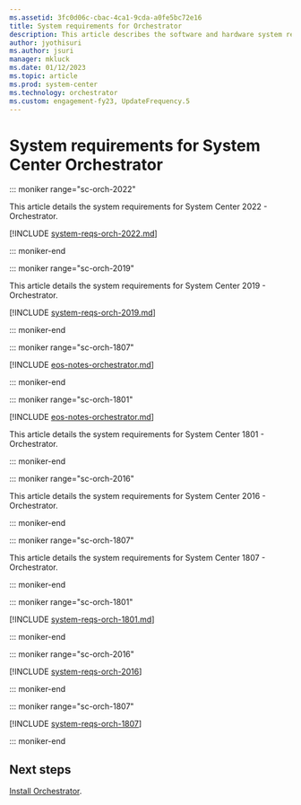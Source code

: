 ```yaml
---
ms.assetid: 3fc0d06c-cbac-4ca1-9cda-a0fe5bc72e16
title: System requirements for Orchestrator
description: This article describes the software and hardware system requirements for System Center Orchestrator.
author: jyothisuri
ms.author: jsuri
manager: mkluck
ms.date: 01/12/2023
ms.topic: article
ms.prod: system-center
ms.technology: orchestrator
ms.custom: engagement-fy23, UpdateFrequency.5
---
```


# System requirements for System Center Orchestrator

::: moniker range="sc-orch-2022"

This article details the system requirements for System Center 2022 - Orchestrator.

[!INCLUDE [system-reqs-orch-2022.md](../includes/system-reqs-orch-2022.md)]

::: moniker-end

::: moniker range="sc-orch-2019"

This article details the system requirements for System Center 2019 - Orchestrator.

[!INCLUDE [system-reqs-orch-2019.md](../includes/system-reqs-orch-2019.md)]

::: moniker-end

::: moniker range="sc-orch-1807"

[!INCLUDE [eos-notes-orchestrator.md](../includes/eos-notes-orchestrator.md)]

::: moniker-end

::: moniker range="sc-orch-1801"

[!INCLUDE [eos-notes-orchestrator.md](../includes/eos-notes-orchestrator.md)]

This article details the system requirements for System Center 1801 - Orchestrator.

::: moniker-end

::: moniker range="sc-orch-2016"

This article details the system requirements for System Center 2016 - Orchestrator.

::: moniker-end

::: moniker range="sc-orch-1807"

This article details the system requirements for System Center 1807 - Orchestrator.

::: moniker-end

::: moniker range="sc-orch-1801"

[!INCLUDE [system-reqs-orch-1801.md](../includes/system-reqs-orch-1801.md)]

::: moniker-end

::: moniker range="sc-orch-2016"

[!INCLUDE [system-reqs-orch-2016](../includes/system-reqs-orch-2016.md)]

::: moniker-end

::: moniker range="sc-orch-1807"

[!INCLUDE [system-reqs-orch-1807](../includes/system-reqs-orch-1807.md)]

::: moniker-end

## Next steps
[Install Orchestrator](install.md).
